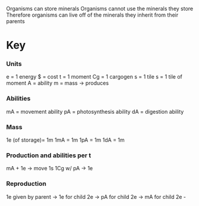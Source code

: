 Organisms can store minerals
Organisms cannot use the minerals they store
Therefore organisms can live off of the minerals they inherit from their parents

# Key

### Units
e = 1 energy
$ = cost
t = 1 moment
Cg = 1 cargogen
s = 1 tile
s = 1 tile of moment
A = ability
m = mass
-> produces

### Abilities
mA = movement ability
pA = photosynthesis ability
dA = digestion ability

### Mass
1e (of storage)= 1m
1mA = 1m
1pA = 1m
1dA = 1m


### Production and abilities per t
mA + 1e -> move 1s
1Cg w/ pA -> 1e

### Reproduction
1e given by parent -> 1e for child
2e -> pA for child
2e -> mA for child
2e -